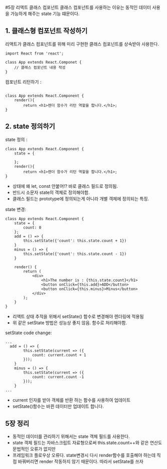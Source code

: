 #5장 리액트 클래스 컴포넌트
 클래스 컴포넌트를 사용하는 이유는 동적인 데이터 사용을 가능하게 해주는 state 기능 떄문이다.
 
## 1. 클래스형 컴포넌트 작성하기
리액트가 클래스 컴포넌트를 위해 미리 구현한 클래스 컴포넌트를 상속받아 사용한다.
```react
import React from 'react';

class App extends React.Componet {
    // 클래스 컴포넌트 내용 작성
}
```
컴포넌트 리턴하기 :
```react

class App extends React.Component {
    render(){
        return <h1>렌더 함수가 리턴 역할을 합니다.</h1>;
}
```
## 2. state 정의하기
state 정의 :
```react
class App extends React.Component {
    state = {

    };
    render(){
        return <h1>렌더 함수가 리턴 역할을 합니다.</h1>;
}
```
- 상태에 왜 let, const 안붙어!? 바로 클래스 필드로 정의됨.
- 반드시 소문자 state의 객체로 정의해야함.
- 클래스 필드는 prototype에 정의되는게 아니라 개별 객체에 정의되는 특징.

state 변경:
```react
class App extends React.Component {
    state = {
        count: 0
    };
    add = () => {
        this.setState({'count': this.state.count + 1})
    }
    minus = () => {
        this.setState({'count': this.state.count - 1})
    }

    render() {
        return (
            <div>
                <h1>The number is : {this.state.count}</h1>
                <button onClick={this.add}>ADD</button>
                <button onClick={this.minus}>Minus</button>
            </div>
        );
    }
}
```
- 리액트 상태 추적을 위해서 setState() 함수로 변경해야 렌더링에 적용됨
- 위 같은 setState 방법은 성능상 좋지 않음. 함수로 처리해야함.

setState code change:
```react
...
  add = () => {
        this.setState(current => ({
            count: current.count + 1
        }));
    }
    minus = () => {
        this.setState(current => ({
            count: current.count -1
        }));
    }
...
```
- current 인자를 받아 객체를 반환 하는 함수를 사용하여 업데이트
- setState()함수는 바뀐 데이터만 업데이트 합니다.


## 5장 정리
 - 동적인 데이터를 관리하기 위해서는 state 객체 필드를 사용한다. 
 - state 객체 필드는 자바스크립트 자료형으로써 this.state.count++와 같은 연산도 문법적인 오류가 없지만
 - 프레임워크 플로우상 오류다. state변경시 다시 render함수를 호출해야 하는데 직접 바꿔버리면 render 작동하지 않기 때문이다. 따라서 setState를 쓰자
 